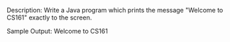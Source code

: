 Description: Write a Java program which prints the message "Welcome to CS161" exactly to the screen.

Sample Output: Welcome to CS161
